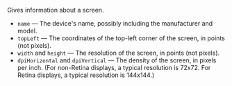 Gives information about a screen.

   - `name` — The device's name, possibly including the manufacturer and model.
   - `topLeft` — The coordinates of the top-left corner of the screen, in points (not pixels).
   - `width` and `height` — The resolution of the screen, in points (not pixels).
   - `dpiHorizontal` and `dpiVertical` — The density of the screen, in pixels per inch.  (For non-Retina displays, a typical resolution is 72x72.  For Retina displays, a typical resolution is 144x144.)
